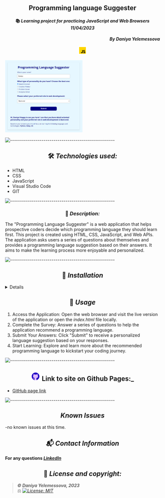 ## <div align="center">Programming language Suggester</div>

#### <div align="center">📚 _Learning project for practicing JavaScript and Web Browsers  11/04/2023_ </div>

**_<p align="right">By Daniya Yelemessova_**</p>

<p align="center">
  <img src="images/js.png" alt="js" width="30"/>
</p>

<div><img src="images/suggester.png" alt="screen of the program" width="50%" display="block" margin-left="auto" margin-right="auto"/></div>

![-----------------------------------------------------](https://raw.githubusercontent.com/andreasbm/readme/master/assets/lines/rainbow.png)


## <div align="center"> 🛠️ _Technologies used:_

- HTML
- CSS
- JavaScript
- Visual Studio Code
- GIT

![-----------------------------------------------------](https://raw.githubusercontent.com/andreasbm/readme/master/assets/lines/rainbow.png)

### <div align="center"> 🤔 _Description:_

The "Programming Language Suggester" is a web application that helps prospective coders decide which programming language they should learn first. This project is created using HTML, CSS, JavaScript, and Web APIs. The application asks users a series of questions about themselves and provides a programming language suggestion based on their answers. It aims to make the learning process more enjoyable and personalized.

![-----------------------------------------------------](https://raw.githubusercontent.com/andreasbm/readme/master/assets/lines/rainbow.png)

## <div align="center"> 🚥 _Installation_

<details>
To set up this project locally for development or testing purposes, follow these steps:

To get started, you'll need to clone this repository to your local machine. Open your terminal or command prompt and use the following command to do so:
1. git clone https://github.com/DaniyaYelemessova/Programming-Language-Suggester.git
2. Navigate to the Project Directory, using **cd**
3. Open the project using **code .**
</details>

## <div align="center"> 🌟 _Usage_

1. Access the Application: Open the web browser and visit the live version of the application or open the _index.html_ file locally.
2. Complete the Survey: Answer a series of questions to help the application recommend a programming language. 
3. Submit Your Answers: Click "Submit" to receive a personalized language suggestion based on your responses.
4. Start Learning: Explore and learn more about the recommended programming language to kickstart your coding journey.

![-----------------------------------------------------](https://raw.githubusercontent.com/andreasbm/readme/master/assets/lines/rainbow.png)

## <div align="center"> <img src="images/github.png" alt="github icon" width="30px"> Link to site on Github Pages:_

- [GitHub page link](https://github.com/DaniyaYelemessova/Programming-Language-Suggester.git)

![-----------------------------------------------------](https://raw.githubusercontent.com/andreasbm/readme/master/assets/lines/rainbow.png)

## <div align="center"> _Known Issues_

-no known issues at this time.

## <div align="center"> 📬 _Contact Information_

#### For any questions _[LinkedIn](www.linkedin.com/in/daniya-collings)_

## <div align="center"> 📘 _License and copyright:_

> **_© Daniya Yelemessova, 2023_**  
> ⚖️ _[![License: MIT](https://img.shields.io/badge/License-MIT-yellow.svg)](https://opensource.org/licenses/MIT)_









